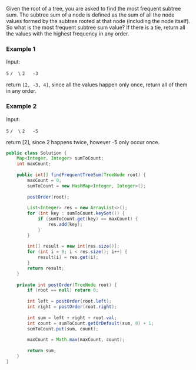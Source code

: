 Given the root of a tree, you are asked to find the most frequent subtree sum. The subtree sum of a node is defined as the sum of all the node values formed by the subtree rooted at that node (including the node itself). So what is the most frequent subtree sum value? If there is a tie, return all the values with the highest frequency in any order.

### Example 1

Input:

  `5`
 `/  \`
`2   -3`

return `[2, -3, 4]`, since all the values happen only once, return all of them in any order.

### Example 2

Input:

  `5`
 `/  \`
`2   -5`

return [2], since 2 happens twice, however -5 only occur once.


```java
public class Solution {
    Map<Integer, Integer> sumToCount;
    int maxCount;
    
    public int[] findFrequentTreeSum(TreeNode root) {
        maxCount = 0;
        sumToCount = new HashMap<Integer, Integer>();
        
        postOrder(root);
        
        List<Integer> res = new ArrayList<>();
        for (int key : sumToCount.keySet()) {
            if (sumToCount.get(key) == maxCount) {
                res.add(key);
            }
        }
        
        int[] result = new int[res.size()];
        for (int i = 0; i < res.size(); i++) {
            result[i] = res.get(i);
        }
        return result;
    }
    
    private int postOrder(TreeNode root) {
        if (root == null) return 0;
        
        int left = postOrder(root.left);
        int right = postOrder(root.right);
        
        int sum = left + right + root.val;
        int count = sumToCount.getOrDefault(sum, 0) + 1;
        sumToCount.put(sum, count);
        
        maxCount = Math.max(maxCount, count);
        
        return sum;
    }
}
```
